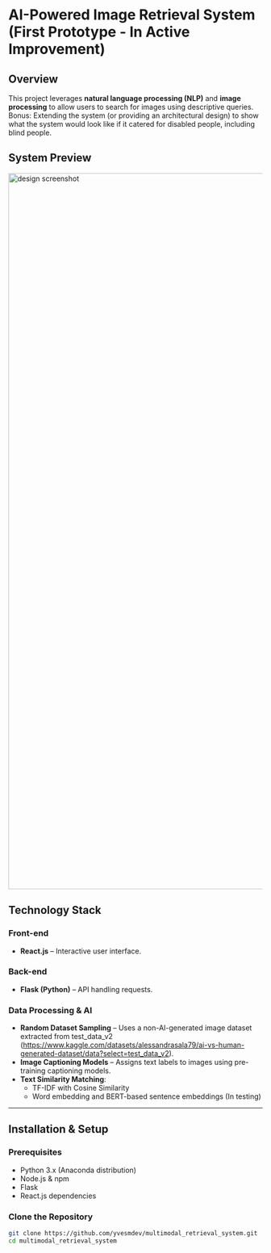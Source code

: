 # AI-Powered Image Retrieval System (First Prototype - In Active Improvement)

## Overview

This project leverages **natural language processing (NLP)** and **image processing** to allow users to search for images using descriptive queries. Bonus: Extending the system (or providing an architectural design) to show what the system would look like if it catered for disabled people, including blind people.

## **System Preview**

<img width="1419" alt="design screenshot" src="https://github.com/user-attachments/assets/ed368971-95bd-4fb3-859e-89566c04315e" />

## **Technology Stack**

### Front-end
- **React.js** – Interactive user interface.

### Back-end
- **Flask (Python)** – API handling requests.

### Data Processing & AI
- **Random Dataset Sampling** – Uses a non-AI-generated image dataset extracted from test_data_v2 (https://www.kaggle.com/datasets/alessandrasala79/ai-vs-human-generated-dataset/data?select=test_data_v2).
- **Image Captioning Models** – Assigns text labels to images using pre-training captioning models.
- **Text Similarity Matching**:
  - TF-IDF with Cosine Similarity
  - Word embedding and BERT-based sentence embeddings (In testing)

---

## **Installation & Setup**

### **Prerequisites**
- Python 3.x (Anaconda distribution)
- Node.js & npm
- Flask
- React.js dependencies

### **Clone the Repository**
```sh
git clone https://github.com/yvesmdev/multimodal_retrieval_system.git
cd multimodal_retrieval_system
